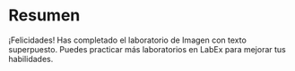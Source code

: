 # Resumen

¡Felicidades! Has completado el laboratorio de Imagen con texto superpuesto. Puedes practicar más laboratorios en LabEx para mejorar tus habilidades.
